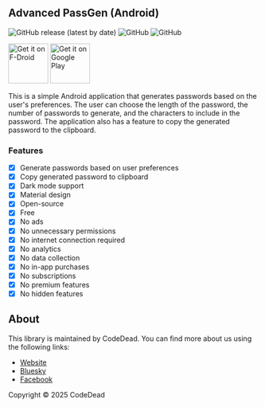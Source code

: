 ## Advanced PassGen (Android)

![GitHub release (latest by date)](https://img.shields.io/github/v/release/CodeDead/advanced-passgen-android)
![GitHub](https://img.shields.io/badge/language-Java-green)
![GitHub](https://img.shields.io/github/license/CodeDead/advanced-passgen-android)

[<img src="https://fdroid.gitlab.io/artwork/badge/get-it-on.png" alt="Get it on F-Droid" height="80">](https://f-droid.org/packages/com.codedead.advancedpassgen/)
[<img src="https://play.google.com/intl/en_us/badges/images/generic/en-play-badge.png" alt="Get it on Google Play" height="80">](https://play.google.com/store/apps/details?id=com.codedead.advancedpassgen)


This is a simple Android application that generates passwords based on the user's preferences.
The user can choose the length of the password, the number of passwords to generate, and the characters to include in the password. The application also has a feature to copy the generated password to the clipboard.

### Features

- [x] Generate passwords based on user preferences
- [x] Copy generated password to clipboard
- [x] Dark mode support
- [x] Material design
- [x] Open-source
- [x] Free
- [x] No ads
- [x] No unnecessary permissions
- [x] No internet connection required
- [x] No analytics
- [x] No data collection
- [x] No in-app purchases
- [x] No subscriptions
- [x] No premium features
- [x] No hidden features

## About

This library is maintained by CodeDead. You can find more about us using the following links:
* [Website](https://codedead.com)
* [Bluesky](https://bsky.app/profile/codedead.com)
* [Facebook](https://facebook.com/deadlinecodedead)

Copyright © 2025 CodeDead
